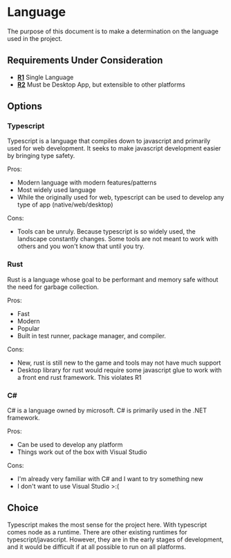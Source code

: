 # Language

The purpose of this document is to make a determination on the language used in the project.

## Requirements Under Consideration

- **[R1](../architecture-requirements.md)** Single Language
- **[R2](../architecture-requirements.md)** Must be Desktop App, but extensible to other platforms

## Options

### Typescript

Typescript is a language that compiles down to javascript and primarily used for web development.
It seeks to make javascript development easier by bringing type safety.

Pros:

- Modern language with modern features/patterns
- Most widely used language
- While the originally used for web, typescript can be used to develop any type of app (native/web/desktop)

Cons:

- Tools can be unruly. Because typescript is so widely used, the landscape constantly changes.
  Some tools are not meant to work with others and you won't know that until you try.

### Rust

Rust is a language whose goal to be performant and memory safe without the need for garbage collection.

Pros:

- Fast
- Modern
- Popular
- Built in test runner, package manager, and compiler.

Cons:

- New, rust is still new to the game and tools may not have much support
- Desktop library for rust would require some javascript glue to work with a front end rust framework. This violates R1

### C#

C# is a language owned by microsoft. C# is primarily used in the .NET framework.

Pros:

- Can be used to develop any platform
- Things work out of the box with Visual Studio

Cons:

- I'm already very familiar with C# and I want to try something new
- I don't want to use Visual Studio >:(

## Choice

Typescript makes the most sense for the project here. With typescript comes node as a runtime. There are other existing runtimes for typescript/javascript.
However, they are in the early stages of development, and it would be difficult if at all possible to run on all platforms.
